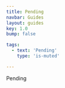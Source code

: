 ```yaml
---
title: Pending
navbar: Guides
layout: guides
key: 1.0
bump: false

tags:
  - text: 'Pending'
    type: 'is-muted'

---
```


Pending
